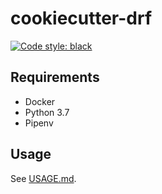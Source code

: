 # cookiecutter-drf
[![Code style: black](https://img.shields.io/badge/code%20style-black-000000.svg)](https://github.com/python/black)


## Requirements
- Docker
- Python 3.7
- Pipenv


## Usage
See [USAGE.md](USAGE.md).
